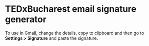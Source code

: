 # TEDxBucharest email signature generator

To use in Gmail, change the details, copy to clipboard and then go to **Settings > Signature** and paste the signature.
